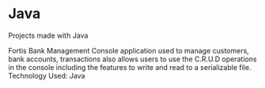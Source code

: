 # Java
Projects made with Java

Fortis Bank Management
Console application used to manage customers, bank accounts, transactions also allows users to use the C.R.U.D operations in the console including the features to write and read to a serializable file. 
Technology Used: Java

